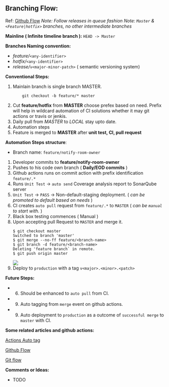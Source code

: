 Branching Flow:
---------------
Ref: [Github Flow](https://guides.github.com/introduction/flow/)
*Note: Follow releases in queue fashion*
*Note: `Master` & `<Feature|hotfix>` branches, no other intermediate branches*

**Mainline ( Infinite timeline branch ):**
`HEAD -> Master`

**Branches Naming convention:**
- *feature/*`<any-identifier>`
- *hotfix/*`<any-identifier>`
- *release/*`v<major-minor-patch>` ( semantic versioning system)

**Conventional Steps:**

1. Mainlain branch is single branch MASTER.
	```git
        git checkout -b feature/* master
    ```
2. Cut **feature/hotfix** from **MASTER** choose prefex based on need. Prefix will help in wildcard automation of CI solutions whether it may git actions or travis or jenkis.
3. Daily pull from *MASTER* to *LOCAL* stay upto date.
4. Automation steps
5. Feature is merged to **MASTER** after **unit test, CI, pull request**


**Automation Steps structure**:
- Branch name: `feature/notify-room-owner`
1. Developer commits to **feature/notify-room-owner**
2. Pushes to his code own branch ( **Daily/EOD commits** )
3. Github actions runs on commit action with prefix identification `feature/.*`
4. Runs `Unit Test` -> `auto send` Coverage analysis report to SonarQube server
5. `Unit Test` -> `PASS` -> Non-default-staging deployment. ( *can be promoted to default based on needs* )
6. CI creates `auto pull` request from `feature/.*` to `MASTER` ( *can be `manual` to start with.* )
7. Black box testing commences ( Manual )
8. Upon accepting pull Request to `MASTER` and merge it.
    ```git
    $ git checkout master
    Switched to branch 'master'
    $ git merge --no-ff feature/<branch-name>
    $ git branch -d feature/<branch-name>
    Deleting 'feature branch` in remote.
    $ git push origin master
    
    ```
    ![](https://nvie.com/img/merge-without-ff@2x.png)
9. Deploy to `production` with a tag `v<major>.<minor>.<patch>` 


**Future Steps:**
- 6. Should be enhanced to `auto pull` from CI.
- 9. Auto tagging from `merge` event on github actions.
- 9. Auto deployment to `production` as a outcome of `successful merge` to `master` with CI.


**Some related articles and github actions:**

[Actions Auto tag](https://github.com/marketplace/actions/github-tag-bump)

[Github Flow](https://guides.github.com/introduction/flow/)

[Git flow](https://nvie.com/posts/a-successful-git-branching-model)


**Comments or Ideas:**
- TODO